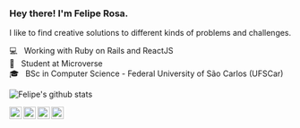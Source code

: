 ### Hey there! I'm Felipe Rosa.

I like to find creative solutions to different kinds of problems and challenges. 

:computer: &nbsp; Working with Ruby on Rails and ReactJS
<br />:memo: &nbsp; Student at Microverse
<br />:mortar_board: &nbsp; BSc in Computer Science - Federal University of São Carlos (UFSCar)




![Felipe's github stats](https://github-readme-stats.vercel.app/api?username=flpfar&theme=gotham&show_icons=true)


<a href="https://twitter.com/flpfar">
  <img align="left" alt="Felipe's Twitter" width="22px" src="https://cdn.jsdelivr.net/npm/simple-icons@v3/icons/twitter.svg" />
</a>
<a href="https://www.linkedin.com/in/felipe-augusto-rosa/">
  <img align="left" alt="Felipe's Linkdein" width="22px" src="https://cdn.jsdelivr.net/npm/simple-icons@v3/icons/linkedin.svg" />
</a>
<a href="https://github.com/flpfar">
  <img align="left" alt="Ajay's Github" width="22px" src="https://cdn.jsdelivr.net/npm/simple-icons@v3/icons/github.svg" />
</a>
<a href="mailto:flp.far@gmail.com">
  <img align="left" alt="Ajay's Hackerrank" width="22px" src="https://cdn.jsdelivr.net/npm/simple-icons@3.6.1/icons/gmail.svg" />
</a>

